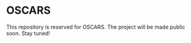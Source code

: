 # OSCARS

This repository is reserved for OSCARS.
The project will be made public soon. Stay tuned!
